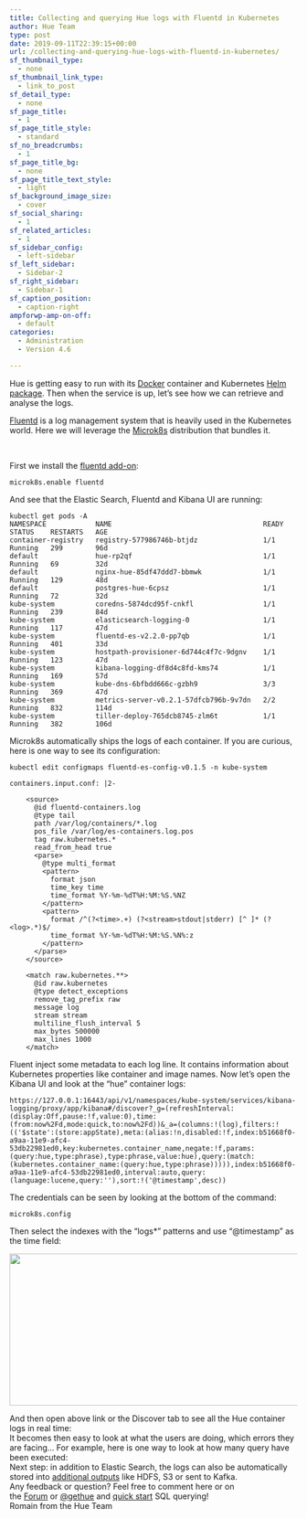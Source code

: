 ```yaml
---
title: Collecting and querying Hue logs with Fluentd in Kubernetes
author: Hue Team
type: post
date: 2019-09-11T22:39:15+00:00
url: /collecting-and-querying-hue-logs-with-fluentd-in-kubernetes/
sf_thumbnail_type:
  - none
sf_thumbnail_link_type:
  - link_to_post
sf_detail_type:
  - none
sf_page_title:
  - 1
sf_page_title_style:
  - standard
sf_no_breadcrumbs:
  - 1
sf_page_title_bg:
  - none
sf_page_title_text_style:
  - light
sf_background_image_size:
  - cover
sf_social_sharing:
  - 1
sf_related_articles:
  - 1
sf_sidebar_config:
  - left-sidebar
sf_left_sidebar:
  - Sidebar-2
sf_right_sidebar:
  - Sidebar-1
sf_caption_position:
  - caption-right
ampforwp-amp-on-off:
  - default
categories:
  - Administration
  - Version 4.6

---
```

Hue is getting easy to run with its [Docker][1] container and Kubernetes [Helm package][2]. Then when the service is up, let&#8217;s see how we can retrieve and analyse the logs.

[Fluentd][3] is a log management system that is heavily used in the Kubernetes world. Here we will leverage the [Microk8s][4] distribution that bundles it.

&nbsp;

First we install the [fluentd add-on][5]:

<pre><code class="bash">microk8s.enable fluentd
</code></pre>

And see that the Elastic Search, Fluentd and Kibana UI are running:

<pre><code class="bash">kubectl get pods -A
NAMESPACE            NAME                                     READY   STATUS    RESTARTS   AGE
container-registry   registry-577986746b-btjdz                1/1     Running   299        96d
default              hue-rp2qf                                1/1     Running   69         32d
default              nginx-hue-85df47ddd7-bbmwk               1/1     Running   129        48d
default              postgres-hue-6cpsz                       1/1     Running   72         32d
kube-system          coredns-5874dcd95f-cnkfl                 1/1     Running   239        84d
kube-system          elasticsearch-logging-0                  1/1     Running   117        47d
kube-system          fluentd-es-v2.2.0-pp7qb                  1/1     Running   401        33d
kube-system          hostpath-provisioner-6d744c4f7c-9dgnv    1/1     Running   123        47d
kube-system          kibana-logging-df8d4c8fd-kms74           1/1     Running   169        57d
kube-system          kube-dns-6bfbdd666c-gzbh9                3/3     Running   369        47d
kube-system          metrics-server-v0.2.1-57dfcb796b-9v7dn   2/2     Running   832        114d
kube-system          tiller-deploy-765dcb8745-zlm6t           1/1     Running   382        106d
</code></pre>

Microk8s automatically ships the logs of each container. If you are curious, here is one way to see its configuration:

<pre><code class="bash">kubectl edit configmaps fluentd-es-config-v0.1.5 -n kube-system
</code></pre>

<pre><code class="bash">containers.input.conf: |2-

    &lt;source&gt;
      @id fluentd-containers.log
      @type tail
      path /var/log/containers/*.log
      pos_file /var/log/es-containers.log.pos
      tag raw.kubernetes.*
      read_from_head true
      &lt;parse&gt;
        @type multi_format
        &lt;pattern&gt;
          format json
          time_key time
          time_format %Y-%m-%dT%H:%M:%S.%NZ
        &lt;/pattern&gt;
        &lt;pattern&gt;
          format /^(?&lt;time&gt;.+) (?&lt;stream&gt;stdout|stderr) [^ ]* (?&lt;log&gt;.*)$/
          time_format %Y-%m-%dT%H:%M:%S.%N%:z
        &lt;/pattern&gt;
      &lt;/parse&gt;
    &lt;/source&gt;

    &lt;match raw.kubernetes.**&gt;
      @id raw.kubernetes
      @type detect_exceptions
      remove_tag_prefix raw
      message log
      stream stream
      multiline_flush_interval 5
      max_bytes 500000
      max_lines 1000
    &lt;/match&gt;
</code></pre>

Fluent inject some metadata to each log line. It contains information about Kubernetes properties like container and image names. Now let&#8217;s open the Kibana UI and look at the &#8220;hue&#8221; container logs:

<pre><code class="bash">https://127.0.0.1:16443/api/v1/namespaces/kube-system/services/kibana-logging/proxy/app/kibana#/discover?_g=(refreshInterval:(display:Off,pause:!f,value:0),time:(from:now%2Fd,mode:quick,to:now%2Fd))&_a=(columns:!(log),filters:!(('$state':(store:appState),meta:(alias:!n,disabled:!f,index:b51668f0-a9aa-11e9-afc4-53db22981ed0,key:kubernetes.container_name,negate:!f,params:(query:hue,type:phrase),type:phrase,value:hue),query:(match:(kubernetes.container_name:(query:hue,type:phrase))))),index:b51668f0-a9aa-11e9-afc4-53db22981ed0,interval:auto,query:(language:lucene,query:''),sort:!('@timestamp',desc))
</code></pre>

The credentials can be seen by looking at the bottom of the command:

<pre><code class="bash">microk8s.config
</code></pre>

Then select the indexes with the &#8220;logs*&#8221; patterns and use &#8220;@timestamp&#8221; as the time field:

[<img class="alignnone wp-image-6081" src="https://cdn.gethue.com/uploads/2019/09/es_index_pattern.png" alt="" width="509" height="266" />][6]



<div>
  And then open above link or the Discover tab to see all the Hue container logs in real time:
</div>



<div>
</div>

<div>
  <a href="https://cdn.gethue.com/uploads/2019/09/es_container_hue.png"><img class="alignnone wp-image-6080" src="https://cdn.gethue.com/uploads/2019/09/es_container_hue.png" alt="" /></a>
</div>



<div>
  It becomes then easy to look at what the users are doing, which errors they are facing&#8230; For example, here is one way to look at how many query have been executed:
</div>



<div>
</div>

<div>
  <a href="https://cdn.gethue.com/uploads/2019/09/es_search_hits.png"><img class="alignnone wp-image-6079" src="https://cdn.gethue.com/uploads/2019/09/es_search_hits.png" alt="" /></a>
</div>



<div>
  Next step: in addition to Elastic Search, the logs can also be automatically stored into <a href="https://docs.fluentd.org/output">additional outputs</a> like HDFS, S3 or sent to Kafka.
</div>



<div>
</div>

<div>
  Any feedback or question? Feel free to comment here or on the <a href="https://discourse.gethue.com/">Forum</a> or <a href="https://twitter.com/gethue">@gethue</a> and <a href="https://docs.gethue.com/quickstart/">quick start</a> SQL querying!
</div>



<div>
  Romain from the Hue Team
</div>

<div>
</div>

 [1]: https://github.com/cloudera/hue/tree/master/tools/docker
 [2]: https://github.com/cloudera/hue/tree/master/tools/kubernetes
 [3]: https://www.fluentd.org
 [4]: https://microk8s.io
 [5]: https://microk8s.io/docs/#kubernetes-add-ons
 [6]: https://cdn.gethue.com/uploads/2019/09/es_index_pattern.png

